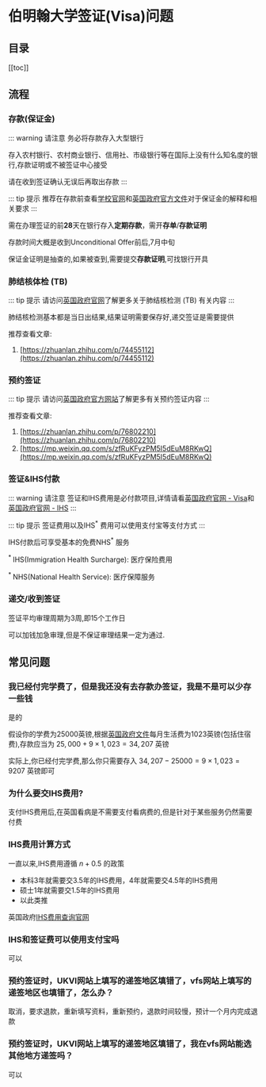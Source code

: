 # 伯明翰大学签证(Visa)问题

## 目录
[[toc]]

## 流程

### 存款(保证金)

::: warning 请注意
务必将存款存入大型银行

存入农村银行、农村商业银行、信用社、市级银行等在国际上没有什么知名度的银行,存款证明或不被签证中心接受

请在收到签证确认无误后再取出存款
:::

::: tip 提示
推荐在存款前查看[学校官网](https://www.birmingham.ac.uk/International/students/visas/moneystudent.aspx)和[英国政府官方文件](https://assets.publishing.service.gov.uk/government/uploads/system/uploads/attachment_data/file/976139/student-route-casework-guidance-v3.0-ext.pdf)对于保证金的解释和相关要求
:::

需在办理签证的前**28**天在银行存入**定期存款**，需开**存单**/**存款证明**

存款时间大概是收到Unconditional Offer前后,7月中旬

保证金证明是抽查的,如果被查到,需要提交**存款证明**,可找银行开具

### 肺结核体检 (TB)

::: tip 提示
请访问[英国政府官网](https://www.gov.uk/government/publications/tuberculosis-test-for-a-uk-visa-clinics-in-china/approved-tuberculosis-testing-clinics-in-china)了解更多关于肺结核检测 (TB) 有关内容
:::

肺结核检测基本都是当日出结果,结果证明需要保存好,递交签证是需要提供

推荐查看文章:
1. [https://zhuanlan.zhihu.com/p/74455112](https://zhuanlan.zhihu.com/p/74455112)

### 预约签证

::: tip 提示
请访问[英国政府官方网站](https://www.gov.uk/government/publications/apply-for-a-uk-visa-in-china)了解更多有关预约签证内容
:::

推荐查看文章:
1. [https://zhuanlan.zhihu.com/p/76802210](https://zhuanlan.zhihu.com/p/76802210)
2. [https://mp.weixin.qq.com/s/zfRuKFyzPM5I5dEuM8RKwQ](https://mp.weixin.qq.com/s/zfRuKFyzPM5I5dEuM8RKwQ)

### 签证&IHS付款

::: warning 请注意
签证和IHS费用是必付款项目,详情请看[英国政府官网 - Visa](https://www.gov.uk/apply-to-come-to-the-uk)和[英国政府官网 - IHS](https://www.gov.uk/healthcare-immigration-application)
:::

::: tip 提示
签证费用以及IHS<sup>*</sup> 费用可以使用支付宝等支付方式
:::

IHS付款后可享受基本的免费NHS<sup>*</sup> 服务

<sup>* </sup> IHS(Immigration Health Surcharge): 医疗保险费用

<sup>* </sup> NHS(National Health Service): 医疗保障服务

### 递交/收到签证

签证平均审理周期为3周,即15个工作日

可以加钱加急审理,但是不保证审理结果一定为通过.


## 常见问题

### 我已经付完学费了，但是我还没有去存款办签证，我是不是可以少存一些钱

是的

假设你的学费为25000英镑,根据[英国政府文件](https://assets.publishing.service.gov.uk/government/uploads/system/uploads/attachment_data/file/976139/student-route-casework-guidance-v3.0-ext.pdf)每月生活费为1023英镑(包括住宿费),存款应当为 $25,000 + 9 \times 1,023 = 34,207$ 英镑

实际上,你已经付完学费,那么你只需要存入 $34,207 - 25000 = 9 \times 1,023 = 9207$ 英镑即可

### 为什么要交IHS费用?

支付IHS费用后,在英国看病是不需要支付看病费的,但是针对于某些服务仍然需要付费

### IHS费用计算方式

一直以来,IHS费用遵循 $n + 0.5$ 的政策

* 本科3年就需要交3.5年的IHS费用，4年就需要交4.5年的IHS费用
* 硕士1年就需要交1.5年的IHS费用
* 以此类推

英国政府[IHS费用查询官网](https://www.immigration-health-surcharge.service.gov.uk/checker/Type)

### IHS和签证费可以使用支付宝吗

可以

### 预约签证时，UKVI网站上填写的递签地区填错了，vfs网站上填写的递签地区也填错了，怎么办？

取消，要求退款，重新填写资料，重新预约，退款时间较慢，预计一个月内完成退款

### 预约签证时，UKVI网站上填写的递签地区填错了，我在vfs网站能选其他地方递签吗？

可以